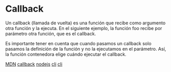 # Callback

Un callback (llamada de vuelta) es una función que recibe como argumento otra función y la ejecuta. En el siguiente ejemplo, la función foo recibe por parámetro otra función, que es el callback. 

Es importante tener en cuenta que cuando pasamos un callback solo pasamos la definición de la función y no la ejecutamos en el parámetro. Así, la función contenedora elige cuándo ejecutar el callback.

[MDN](https://developer.mozilla.org/es/docs/Glossary/Callback_function)
[callback](https://developer.mozilla.org/es/docs/Glossary/Callback_function)
[nodejs](https://nodejs.org/es/download/)
[cli](https://httpstat.us/404)
[cli](https://httpsstat.us/404)
